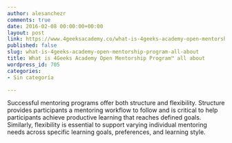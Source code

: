 ```yaml
---
author: alesanchezr
comments: true
date: 2016-02-08 00:00:00+00:00
layout: post
link: https://www.4geeksacademy.co/what-is-4geeks-academy-open-mentorship-program-all-about/
published: false
slug: what-is-4geeks-academy-open-mentorship-program-all-about
title: What is 4Geeks Academy Open Mentorship Program™ all about
wordpress_id: 705
categories:
- Sin categoría

---
```


Successful mentoring programs offer both structure and flexibility. Structure provides participants a mentoring workflow to follow and is critical to help participants achieve productive learning that reaches defined goals. Similarly, flexibility is essential to support varying individual mentoring needs across specific learning goals, preferences, and learning style.
